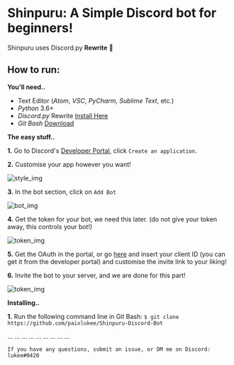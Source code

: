 # Shinpuru: A Simple Discord bot for beginners! 

Shinpuru uses Discord.py **Rewrite** 🎉

## How to run:

**You'll need..** 
- Text Editor (_Atom_, _VSC_, _PyCharm_, _Sublime Text_, etc.)
- _Python_ 3.6+ 
- _Discord.py_ Rewrite [Install Here](https://github.com/Rapptz/discord.py)
- _Git Bash_ [Download](https://git-scm.com/downloads)


**The easy stuff..**

**1.** Go to Discord's [Developer Portal](https://discordapp.com/developers/applications/), click `Create an application`.

**2.** Customise your app however you want!

![style_img](https://image.ibb.co/hZfFyz/gi.png)

**3.** In the bot section, click on `Add Bot`

![bot_img](https://image.ibb.co/ceb5yz/bt.png)

**4.** Get the token for your bot, we need this later. (do not give your token away, this controls your bot!) 

![token_img](https://image.ibb.co/dyNndz/tk.png)

**5.** Get the OAuth in the portal, or go [here](https://discordapi.com/permissions.html#0) and insert your client ID (you can get it from the developer portal) and customise the invite link to your liking!

**6.** Invite the bot to your server, and we are done for this part!

![token_img](https://image.ibb.co/hi9Hdz/inv.png)


**Installing..**

**1.** Run the following command line in Git Bash:
`$ git clone https://github.com/paixlukee/Shinpuru-Discord-Bot`

...
...
...
...
...
...
...
...
...














`If you have any questions, submit an issue, or DM me on Discord: lukee#0420`
